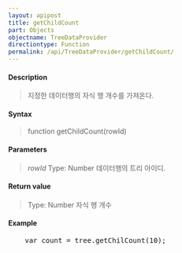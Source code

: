 ```yaml
---
layout: apipost
title: getChildCount
part: Objects
objectname: TreeDataProvider
directiontype: Function
permalink: /api/TreeDataProvider/getChildCount/
---
```



#### Description

> 지정한 데이터행의 자식 행 개수를 가져온다.

#### Syntax

> function getChildCount(rowId)

#### Parameters

> *rowId*
> Type: Number
> 데이터행의 트리 아이디.

#### Return value

> Type: Number
> 자식 행 개수

#### Example

<pre class="prettyprint">
    var count = tree.getChilCount(10);
</pre>

